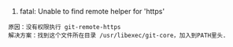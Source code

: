 1. fatal: Unable to find remote helper for 'https'
```
原因：没有权限执行 git-remote-https
解决方案：找到这个文件所在目录 /usr/libexec/git-core，加入到PATH里头.
```

